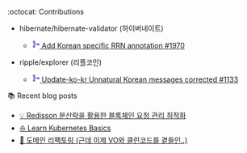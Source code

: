 <div align="center">
</div>

:octocat: Contributions
- hibernate/hibernate-validator (하이버네이트)
  - [<img src="icons/github-icon.svg" width="16" height="16" alt="Merged"> Add Korean specific RRN annotation #1970](https://github.com/hibernate/hibernate-validator/pull/1338)

- ripple/explorer (리플코인)
  - [<img src="icons/github-icon.svg" width="16" height="16" alt="Merged"> Update-ko-kr Unnatural Korean messages corrected #1133](https://github.com/ripple/explorer/pull/1133)

:books: Recent blog posts
- [💡 Redisson 분산락을 활용한 블록체인 요청 관리 최적화](https://www.ing9990.com/19a07a09-52aa-807b-a6dd-e6331f8533e6)
- [⛵ Learn Kubernetes Basics](https://www.ing9990.com/contents/tech/kubernetes)
- [🧹 도메인 리팩토링 (근데 이제 VO와 클린코드를 곁들인..)](https://www.ing9990.com/51c1b8f2-2cad-42e8-845f-604841f31d60)
